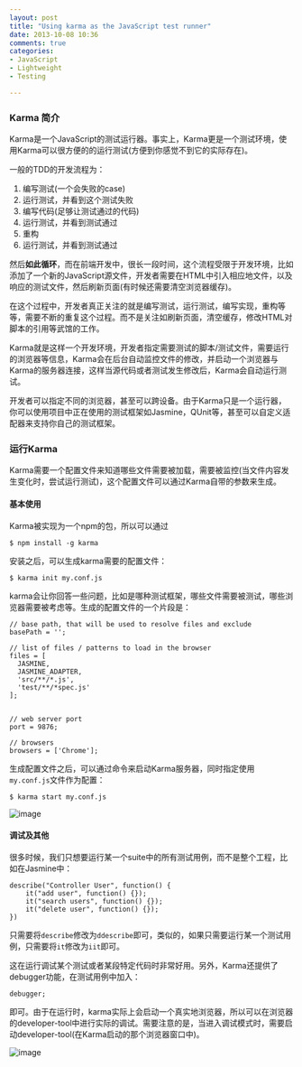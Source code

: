 ```yaml
---
layout: post
title: "Using karma as the JavaScript test runner"
date: 2013-10-08 10:36
comments: true
categories: 
- JavaScript
- Lightweight
- Testing

---
```


### Karma 简介

Karma是一个JavaScript的测试运行器。事实上，Karma更是一个测试环境，使用Karma可以很方便的的运行测试(方便到你感觉不到它的实际存在)。

一般的TDD的开发流程为：

1.	编写测试(一个会失败的case)
2.	运行测试，并看到这个测试失败
2.	编写代码(足够让测试通过的代码)
3.	运行测试，并看到测试通过
3.	重构
4.	运行测试，并看到测试通过

然后**如此循环**，而在前端开发中，很长一段时间，这个流程受限于开发环境，比如添加了一个新的JavaScript源文件，开发者需要在HTML中引入相应地文件，以及响应的测试文件，然后刷新页面(有时候还需要清空浏览器缓存)。

在这个过程中，开发者真正关注的就是编写测试，运行测试，编写实现，重构等等，需要不断的重复这个过程。而不是关注如刷新页面，清空缓存，修改HTML对脚本的引用等武馆的工作。

Karma就是这样一个开发环境，开发者指定需要测试的脚本/测试文件，需要运行的浏览器等信息，Karma会在后台自动监控文件的修改，并启动一个浏览器与Karma的服务器连接，这样当源代码或者测试发生修改后，Karma会自动运行测试。

开发者可以指定不同的浏览器，甚至可以跨设备。由于Karma只是一个运行器，你可以使用项目中正在使用的测试框架如Jasmine，QUnit等，甚至可以自定义适配器来支持你自己的测试框架。

### 运行Karma

Karma需要一个配置文件来知道哪些文件需要被加载，需要被监控(当文件内容发生变化时，尝试运行测试)，这个配置文件可以通过Karma自带的参数来生成。

#### 基本使用
Karma被实现为一个npm的包，所以可以通过

```
$ npm install -g karma
```

安装之后，可以生成karma需要的配置文件：

```
$ karma init my.conf.js
```

karma会让你回答一些问题，比如是哪种测试框架，哪些文件需要被测试，哪些浏览器需要被考虑等。生成的配置文件的一个片段是：

```
// base path, that will be used to resolve files and exclude
basePath = ''; 

// list of files / patterns to load in the browser
files = [ 
  JASMINE,
  JASMINE_ADAPTER,
  'src/**/*.js',
  'test/**/*spec.js'
];


// web server port
port = 9876;

// browsers
browsers = ['Chrome'];

```

生成配置文件之后，可以通过命令来启动Karma服务器，同时指定使用`my.conf.js`文件作为配置：

```
$ karma start my.conf.js
```


![image](http://abruzzi.github.com/images/2013/10/karma-run-resized.png)

#### 调试及其他

很多时候，我们只想要运行某一个suite中的所有测试用例，而不是整个工程，比如在Jasmine中：

```
describe("Controller User", function() {
	it("add user", function() {});
	it("search users", function() {});
	it("delete user", function() {});
})
```

只需要将`describe`修改为`ddescribe`即可，类似的，如果只需要运行某一个测试用例，只需要将`it`修改为`iit`即可。

这在运行调试某个测试或者某段特定代码时非常好用。另外，Karma还提供了debugger功能，在测试用例中加入：

```
debugger;
```

即可。由于在运行时，karma实际上会启动一个真实地浏览器，所以可以在浏览器的developer-tool中进行实际的调试。需要注意的是，当进入调试模式时，需要启动developer-tool(在Karma启动的那个浏览器窗口中)。


![image](http://http://abruzzi.github.com/images/2013/10/karma-debug-resized.png)

